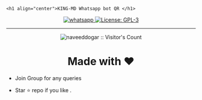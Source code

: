 

    <h1 align="center">KING-MD Whatsapp bot QR </h1>
  </a>
</p>
   
<p align="center">

  <a aria-label="Join our chats" href="https://www.youtube.com/@YourPenPal" target="_blank">
    <img alt="whatsapp" src="https://img.shields.io/badge/Join Group-25D366?style=for-the-badge&logo=whatsapp&logoColor=white" />
  </a>
 
  <a aria-label="Secktor is free to use" href="https://github.com/naveeddogar/KING-MD/blob/main/LICENCE" target="_blank">
    <img alt="License: GPL-3" src="https://badges.frapsoft.com/os/gpl/gpl.png?v=103)](https://opensource.org/licenses/GPL-3.0/" target="_blank" />
  </a>
</p>

 
---

<p align="center"><img src="https://profile-counter.glitch.me/{naveeddogar}/count.svg" alt="naveeddogar :: Visitor's Count" /></p>
 <h1 align="center">Made with ❤️</h1>


- Join Group for any queries

  
- Star ⭐ repo if you like .
 
 
